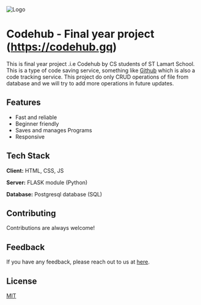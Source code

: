 
![Logo](https://images.unsplash.com/photo-1662817484705-97149c0f11e2?ixlib=rb-1.2.1&ixid=MnwxMjA3fDB8MHxwaG90by1wYWdlfHx8fGVufDB8fHx8&auto=format&fit=crop&w=1934&q=80)


# Codehub - Final year project (https://codehub.gq)

This is final year project .i.e Codehub by CS students of ST Lamart School. This is a type of code saving service, something like [Github](https://github.com) which is also a code tracking service. This project do only CRUD operations of file from database and we will try to add more operations in future updates.

## Features

- Fast and reliable
- Beginner friendly
- Saves and manages Programs
- Responsive


## Tech Stack

**Client:** HTML, CSS, JS

**Server:** FLASK module (Python)

**Database:** Postgresql database (SQL)

## Contributing

Contributions are always welcome!

## Feedback

If you have any feedback, please reach out to us at [here](https://www.instagram.com/__kamalkoranga__/).

## License

[MIT](https://choosealicense.com/licenses/mit/)

